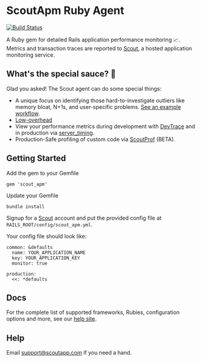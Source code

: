 # ScoutApm Ruby Agent

[![Build Status](https://travis-ci.org/scoutapp/scout_apm_ruby.svg?branch=master)](https://travis-ci.org/scoutapp/scout_apm_ruby)

A Ruby gem for detailed Rails application performance monitoring 📈. Metrics and transaction traces are
reported to [Scout](https://scoutapp.com), a hosted application monitoring
service.

## What's the special sauce? 🤔

Glad you asked! The Scout agent can do some special things:

* A unique focus on identifying those hard-to-investigate outliers like memory bloat, N+1s, and user-specific problems. [See an example workflow](http://scoutapp.com/newrelic-alternative).
* [Low-overhead](http://blog.scoutapp.com/articles/2016/02/07/overhead-benchmarks-new-relic-vs-scout)
* View your performance metrics during development with [DevTrace](http://help.apm.scoutapp.com/#devtrace) and in production via [server_timing](https://github.com/scoutapp/ruby_server_timing).
* Production-Safe profiling of custom code via [ScoutProf](http://help.apm.scoutapp.com/#scoutprof) (BETA).

## Getting Started

Add the gem to your Gemfile

    gem 'scout_apm'

Update your Gemfile

    bundle install

Signup for a [Scout](https://apm.scoutapp.com) account and put the provided
config file at `RAILS_ROOT/config/scout_apm.yml`.

Your config file should look like:

    common: &defaults
      name: YOUR_APPLICATION_NAME
      key: YOUR_APPLICATION_KEY
      monitor: true

    production:
      <<: *defaults

## Docs

For the complete list of supported frameworks, Rubies, configuration options
and more, see our [help site](http://help.apm.scoutapp.com/).

## Help

Email support@scoutapp.com if you need a hand.
